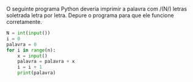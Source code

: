 O seguinte programa Python deveria imprimir a palavra com /(N/) letras soletrada letra por letra. Depure o programa para que ele funcione corretamente.

```py
N = int(input())
i = 0
palavra = 0
for i in range(n):
    x = input()
    palavra = palavra + x
    i = i + 1
    print(palavra)
```